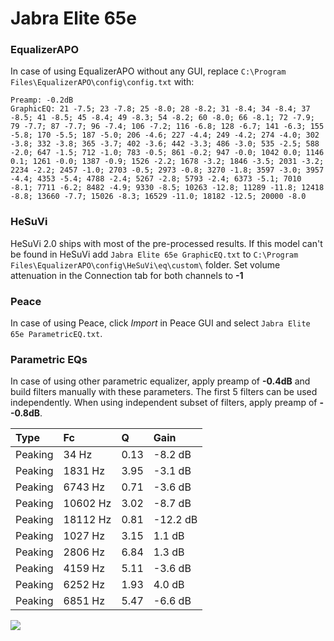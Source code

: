 # Jabra Elite 65e

### EqualizerAPO
In case of using EqualizerAPO without any GUI, replace `C:\Program Files\EqualizerAPO\config\config.txt`
with:
```
Preamp: -0.2dB
GraphicEQ: 21 -7.5; 23 -7.8; 25 -8.0; 28 -8.2; 31 -8.4; 34 -8.4; 37 -8.5; 41 -8.5; 45 -8.4; 49 -8.3; 54 -8.2; 60 -8.0; 66 -8.1; 72 -7.9; 79 -7.7; 87 -7.7; 96 -7.4; 106 -7.2; 116 -6.8; 128 -6.7; 141 -6.3; 155 -5.8; 170 -5.5; 187 -5.0; 206 -4.6; 227 -4.4; 249 -4.2; 274 -4.0; 302 -3.8; 332 -3.8; 365 -3.7; 402 -3.6; 442 -3.3; 486 -3.0; 535 -2.5; 588 -2.0; 647 -1.5; 712 -1.0; 783 -0.5; 861 -0.2; 947 -0.0; 1042 0.0; 1146 0.1; 1261 -0.0; 1387 -0.9; 1526 -2.2; 1678 -3.2; 1846 -3.5; 2031 -3.2; 2234 -2.2; 2457 -1.0; 2703 -0.5; 2973 -0.8; 3270 -1.8; 3597 -3.0; 3957 -4.4; 4353 -5.4; 4788 -2.4; 5267 -2.8; 5793 -2.4; 6373 -5.1; 7010 -8.1; 7711 -6.2; 8482 -4.9; 9330 -8.5; 10263 -12.8; 11289 -11.8; 12418 -8.8; 13660 -7.7; 15026 -8.3; 16529 -11.0; 18182 -12.5; 20000 -8.0
```

### HeSuVi
HeSuVi 2.0 ships with most of the pre-processed results. If this model can't be found in HeSuVi add
`Jabra Elite 65e GraphicEQ.txt` to `C:\Program Files\EqualizerAPO\config\HeSuVi\eq\custom\` folder.
Set volume attenuation in the Connection tab for both channels to **-1**

### Peace
In case of using Peace, click *Import* in Peace GUI and select `Jabra Elite 65e ParametricEQ.txt`.

### Parametric EQs
In case of using other parametric equalizer, apply preamp of **-0.4dB** and build filters manually
with these parameters. The first 5 filters can be used independently.
When using independent subset of filters, apply preamp of **--0.8dB**.

| Type    | Fc       |    Q | Gain     |
|:--------|:---------|:-----|:---------|
| Peaking | 34 Hz    | 0.13 | -8.2 dB  |
| Peaking | 1831 Hz  | 3.95 | -3.1 dB  |
| Peaking | 6743 Hz  | 0.71 | -3.6 dB  |
| Peaking | 10602 Hz | 3.02 | -8.7 dB  |
| Peaking | 18112 Hz | 0.81 | -12.2 dB |
| Peaking | 1027 Hz  | 3.15 | 1.1 dB   |
| Peaking | 2806 Hz  | 6.84 | 1.3 dB   |
| Peaking | 4159 Hz  | 5.11 | -3.6 dB  |
| Peaking | 6252 Hz  | 1.93 | 4.0 dB   |
| Peaking | 6851 Hz  | 5.47 | -6.6 dB  |

![](https://raw.githubusercontent.com/jaakkopasanen/AutoEq/master/results/rtings/avg/Jabra%20Elite%2065e/Jabra%20Elite%2065e.png)